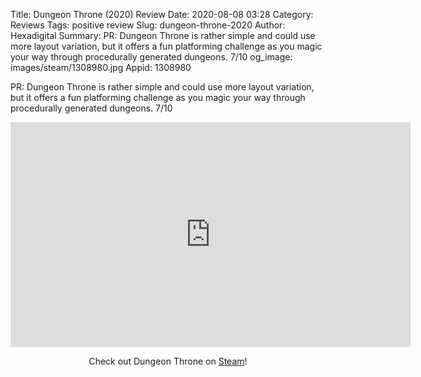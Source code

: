 Title: Dungeon Throne (2020) Review
Date: 2020-08-08 03:28
Category: Reviews
Tags: positive review
Slug: dungeon-throne-2020
Author: Hexadigital
Summary: PR: Dungeon Throne is rather simple and could use more layout variation, but it offers a fun platforming challenge as you magic your way through procedurally generated dungeons. 7/10
og_image: images/steam/1308980.jpg
Appid: 1308980

PR: Dungeon Throne is rather simple and could use more layout variation, but it offers a fun platforming challenge as you magic your way through procedurally generated dungeons. 7/10

<center><iframe src="https://www.youtube.com/embed/7u9n4nJH3Is?feature=oembed" allow="accelerometer; autoplay; encrypted-media; gyroscope; picture-in-picture" width="640" height="360" frameborder="0"></iframe>

Check out Dungeon Throne on [Steam](https://store.steampowered.com/app/1308980/?curator_clanid=34633900)!</center>
